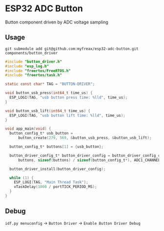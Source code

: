 # ESP32 ADC Button
Button component driven by ADC voltage sampling

## Usage
```shell
git submodule add git@github.com:myfreax/esp32-adc-button.git components/button_driver
```
```c
#include "button_driver.h"
#include "esp_log.h"
#include "freertos/FreeRTOS.h"
#include "freertos/task.h"

static const char* TAG = "BUTTON-DRIVER";

void button_usb_press(int64_t time_us) {
  ESP_LOGI(TAG, "usb button press time: %lld", time_us);
}

void button_usb_lift(int64_t time_us) {
  ESP_LOGI(TAG, "usb button lift time: %lld", time_us);
}

void app_main(void) {
  button_config_t* usb_button =
      button_create(279, 569, &button_usb_press, &button_usb_lift);

  button_config_t* buttons[1] = {usb_button};

  button_driver_config_t* button_driver_config = button_driver_config_create(
      buttons, sizeof(buttons) / sizeof(button_config_t*), ADC1_CHANNEL_0);

  button_driver_install(button_driver_config);

  while (1) {
    ESP_LOGI(TAG, "Main Thread Task");
    vTaskDelay(1000 / portTICK_PERIOD_MS);
  }
}
```
## Debug
`idf.py menuconfig` -> `Button Driver` -> `Enable Button Driver Debug`